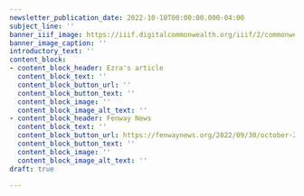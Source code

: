 ```yaml
---
newsletter_publication_date: 2022-10-10T00:00:00.000-04:00
subject_line: ''
banner_iiif_image: https://iiif.digitalcommonwealth.org/iiif/2/commonwealth:4m90f771z/229,1960,2329,630/1200,/0/default.jpg
banner_image_caption: ''
introductory_text: ''
content_block:
- content_block_header: Ezra's article
  content_block_text: ''
  content_block_button_url: ''
  content_block_button_text: ''
  content_block_image: ''
  content_block_image_alt_text: ''
- content_block_header: Fenway News
  content_block_text: ''
  content_block_button_url: https://fenwaynews.org/2022/09/30/october-2022/
  content_block_button_text: ''
  content_block_image: ''
  content_block_image_alt_text: ''
draft: true

---
```

